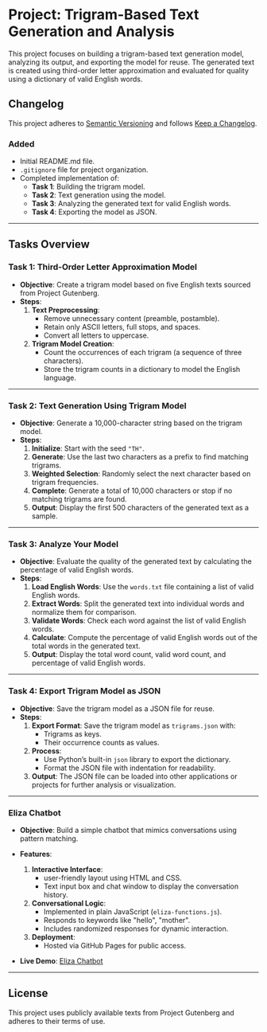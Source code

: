 # **Project: Trigram-Based Text Generation and Analysis**

This project focuses on building a trigram-based text generation model, analyzing its output, and exporting the model for reuse. The generated text is created using third-order letter approximation and evaluated for quality using a dictionary of valid English words.

## **Changelog**
This project adheres to [Semantic Versioning](https://semver.org/spec/v2.0.0.html) and follows [Keep a Changelog](https://keepachangelog.com/en/1.1.0/).

### **Added**
- Initial README.md file.
- `.gitignore` file for project organization.
- Completed implementation of:
  - **Task 1**: Building the trigram model.
  - **Task 2**: Text generation using the model.
  - **Task 3**: Analyzing the generated text for valid English words.
  - **Task 4**: Exporting the model as JSON.

---

## **Tasks Overview**

### **Task 1: Third-Order Letter Approximation Model**
- **Objective**: Create a trigram model based on five English texts sourced from Project Gutenberg.
- **Steps**:
  1. **Text Preprocessing**:
     - Remove unnecessary content (preamble, postamble).
     - Retain only ASCII letters, full stops, and spaces.
     - Convert all letters to uppercase.
  2. **Trigram Model Creation**:
     - Count the occurrences of each trigram (a sequence of three characters).
     - Store the trigram counts in a dictionary to model the English language.

---

### **Task 2: Text Generation Using Trigram Model**
- **Objective**: Generate a 10,000-character string based on the trigram model.
- **Steps**:
  1. **Initialize**: Start with the seed `"TH"`.
  2. **Generate**: Use the last two characters as a prefix to find matching trigrams.
  3. **Weighted Selection**: Randomly select the next character based on trigram frequencies.
  4. **Complete**: Generate a total of 10,000 characters or stop if no matching trigrams are found.
  5. **Output**: Display the first 500 characters of the generated text as a sample.

---

### **Task 3: Analyze Your Model**
- **Objective**: Evaluate the quality of the generated text by calculating the percentage of valid English words.
- **Steps**:
  1. **Load English Words**: Use the `words.txt` file containing a list of valid English words.
  2. **Extract Words**: Split the generated text into individual words and normalize them for comparison.
  3. **Validate Words**: Check each word against the list of valid English words.
  4. **Calculate**: Compute the percentage of valid English words out of the total words in the generated text.
  5. **Output**: Display the total word count, valid word count, and percentage of valid English words.

---

### **Task 4: Export Trigram Model as JSON**
- **Objective**: Save the trigram model as a JSON file for reuse.
- **Steps**:
  1. **Export Format**: Save the trigram model as `trigrams.json` with:
     - Trigrams as keys.
     - Their occurrence counts as values.
  2. **Process**:
     - Use Python’s built-in `json` library to export the dictionary.
     - Format the JSON file with indentation for readability.
  3. **Output**: The JSON file can be loaded into other applications or projects for further analysis or visualization.

---

### **Eliza Chatbot**
- **Objective**: Build a simple chatbot that mimics conversations using pattern matching.
- **Features**:
  1. **Interactive Interface**:
     - user-friendly layout using HTML and CSS.
     - Text input box and chat window to display the conversation history.
  2. **Conversational Logic**:
     - Implemented in plain JavaScript (`eliza-functions.js`).
     - Responds to keywords like "hello", "mother".
     - Includes randomized responses for dynamic interaction.
  3. **Deployment**:
     - Hosted via GitHub Pages for public access.

- **Live Demo**:
  [Eliza Chatbot](https://hemersondecarli.github.io/emerginTechnologies/)

---

## **License**
This project uses publicly available texts from Project Gutenberg and adheres to their terms of use.


